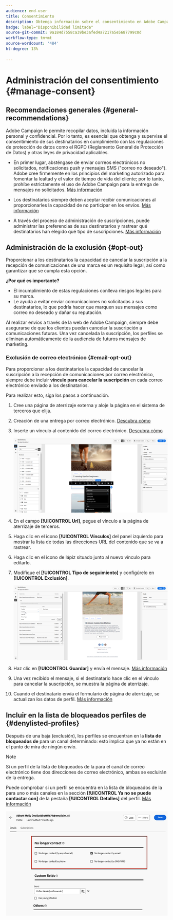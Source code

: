```yaml
---
audience: end-user
title: Consentimiento
description: Obtenga información sobre el consentimiento en Adobe Campaign Web
badge: label="Disponibilidad limitada"
source-git-commit: 9a184d7558ca39be3afed4a7217a5e5687799c0d
workflow-type: tm+mt
source-wordcount: '484'
ht-degree: 13%

---
```


# Administración del consentimiento {#manage-consent}

## Recomendaciones generales {#general-recommendations}

Adobe Campaign le permite recopilar datos, incluida la información personal y confidencial. Por lo tanto, es esencial que obtenga y supervise el consentimiento de sus destinatarios en cumplimiento con las regulaciones de protección de datos como el RGPD (Reglamento General de Protección de Datos) y otras leyes de privacidad aplicables.

* En primer lugar, absténgase de enviar correos electrónicos no solicitados, notificaciones push y mensajes SMS (&quot;correo no deseado&quot;). Adobe cree firmemente en los principios del marketing autorizado para fomentar la lealtad y el valor de tiempo de vida del cliente; por lo tanto, prohíbe estrictamente el uso de Adobe Campaign para la entrega de mensajes no solicitados. [Más información](#denylisted-profiles)

* Los destinatarios siempre deben aceptar recibir comunicaciones al proporcionarles la capacidad de no participar en los envíos<!-- and keep honoring opt-out requests as quickly as possible-->. [Más información](#opt-out)

* A través del proceso de administración de suscripciones, puede administrar las preferencias de sus destinatarios y rastrear qué destinatarios han elegido qué tipo de suscripciones. [Más información](../../delivery/using/about-services-and-subscriptions.md)

## Administración de la exclusión {#opt-out}

Proporcionar a los destinatarios la capacidad de cancelar la suscripción a la recepción de comunicaciones de una marca es un requisito legal, así como garantizar que se cumpla esta opción. <!--Learn more about the applicable legislation in the [Adobe Campaign Classic v7 documentation](https://experienceleague.adobe.com/docs/campaign-classic/using/getting-started/privacy/privacy-and-recommendations.html#privacy-regulations){target="_blank"}.-->

**¿Por qué es importante?**

* El incumplimiento de estas regulaciones conlleva riesgos legales para su marca.
* Le ayuda a evitar enviar comunicaciones no solicitadas a sus destinatarios, lo que podría hacer que marquen sus mensajes como correo no deseado y dañar su reputación.

Al realizar envíos a través de la web de Adobe Campaign, siempre debe asegurarse de que los clientes puedan cancelar la suscripción a comunicaciones futuras. Una vez cancelada la suscripción, los perfiles se eliminan automáticamente de la audiencia de futuros mensajes de marketing.

### Exclusión de correo electrónico {#email-opt-out}

Para proporcionar a los destinatarios la capacidad de cancelar la suscripción a la recepción de comunicaciones por correo electrónico, siempre debe incluir **vínculo para cancelar la suscripción** en cada correo electrónico enviado a los destinatarios.

Para realizar esto, siga los pasos a continuación.

1. Cree una página de aterrizaje externa y aloje la página en el sistema de terceros que elija.

1. Creación de una entrega por correo electrónico. [Descubra cómo](../email/create-email.md)

1. Inserte un vínculo al contenido del correo electrónico. [Descubra cómo](../email/message-tracking.md#insert-links)

   ![](../email/assets/message-tracking-insert-link.png)

1. En el campo **[!UICONTROL Url]**, pegue el vínculo a la página de aterrizaje de terceros.

1. Haga clic en el icono **[!UICONTROL Vínculos]** del panel izquierdo para mostrar la lista de todas las direcciones URL del contenido que se va a rastrear.

1. Haga clic en el icono de lápiz situado junto al nuevo vínculo para editarlo.

1. Modifique el **[!UICONTROL Tipo de seguimiento]** y configúrelo en **[!UICONTROL Exclusión]**.

   ![](../email/assets/message-tracking-edit-a-link.png)

1. Haz clic en **[!UICONTROL Guardar]** y envía el mensaje. [Más información](../monitor/prepare-send.md)

1. Una vez recibido el mensaje, si el destinatario hace clic en el vínculo para cancelar la suscripción, se muestra la página de aterrizaje.

1. Cuando el destinatario envía el formulario de página de aterrizaje, se actualizan los datos de perfil. [Más información](#denylisted-profiles)

<!--Any other option availabe such as one-click opt-out link or List-Unsubscribe (to include an unsubscribe link in the email header) to enable opt-out in a delivery?-->

## Incluir en la lista de bloqueados perfiles de {#denylisted-profiles}

Después de una baja (exclusión), los perfiles se encuentran en la **lista de bloqueados de** para un canal determinado: esto implica que ya no están en el punto de mira de ningún envío.

>[!NOTE]
>
>Si un perfil de la lista de bloqueados de la para el canal de correo electrónico tiene dos direcciones de correo electrónico, ambas se excluirán de la entrega.

Puede comprobar si un perfil se encuentra en la lista de bloqueados de la para uno o más canales en la sección **[!UICONTROL Ya no se puede contactar con]** de la pestaña **[!UICONTROL Detalles]** del perfil. [Más información](../audience/about-recipients.md#access)

![](assets/profile-no-longer-contact.png)

<!--Denylisted status on quarantine list

Additionally, when recipients report your message as spam, or reply to an SMS message with a keyword such as "STOP", their address or phone number is quarantined with the **[!UICONTROL Denylisted]** status. Their profile is updated accordingly.

QUESTION: When a user marks an email as spam, is the profile's No longer contact section also updated? Apparently no (not the same = quarantine vs denylist)

>[!NOTE]
>
>The **[!UICONTROL Denylisted]** status refers to the address only, the profile is not on the denylist, so that the user continues receiving SMS messages and push notifications.

Learn more about Feedback loops in the [Delivery Best Practices Guide](https://experienceleague.adobe.com/docs/deliverability-learn/deliverability-best-practice-guide/transition-process/infrastructure.html#feedback-loops){target="_blank"}.

Learn more on quarantine in the [Campaign v8 (client console) documentation](https://experienceleague.adobe.com/docs/campaign/campaign-v8/send/failures/quarantines.html#non-deliverable-bounces){target="_blank"}.-->



